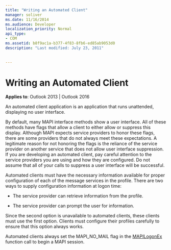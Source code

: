 ```yaml
---
title: "Writing an Automated Client"
manager: soliver
ms.date: 11/16/2014
ms.audience: Developer
localization_priority: Normal
api_type:
- COM
ms.assetid: b8f9ac1a-b377-4f83-8fb6-ed85ab9053d0
description: "Last modified: July 23, 2011"
 
 
---
```


# Writing an Automated Client

  
  
**Applies to**: Outlook 2013 | Outlook 2016 
  
An automated client application is an application that runs unattended, displaying no user interface.
  
 By default, many MAPI interface methods show a user interface. All of these methods have flags that allow a client to either allow or suppress this display. Although MAPI expects service providers to honor these flags, there are some providers that do not always meet these expectations. A legitimate reason for not honoring the flags is the reliance of the service provider on another service that does not allow user interface suppression. If you are developing an automated client, pay careful attention to the service providers you are using and how they are configured. Do not assume that all of your calls to suppress a user interface will be successful. 
  
Automated clients must have the necessary information available for proper configuration of each of the message services in the profile. There are two ways to supply configuration information at logon time:
  
- The service provider can retrieve information from the profile.
    
- The service provider can prompt the user for information. 
    
Since the second option is unavailable to automated clients, these clients must use the first option. Clients must configure their profiles carefully to ensure that this option always works.
  
Automated clients always set the MAPI_NO_MAIL flag in the [MAPILogonEx](mapilogonex.md) function call to begin a MAPI session. 
  

